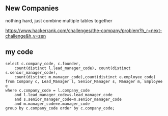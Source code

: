 ## New Companies

nothing hard, just combine multiple tables together

https://www.hackerrank.com/challenges/the-company/problem?h_r=next-challenge&h_v=zen

## my code
```mysql
select c.company_code, c.founder, 
    count(distinct l.lead_manager_code), count(distinct s.senior_manager_code), 
    count(distinct m.manager_code),count(distinct e.employee_code) 
from Company c, Lead_Manager l, Senior_Manager s, Manager m, Employee e 
where c.company_code = l.company_code 
    and l.lead_manager_code=s.lead_manager_code 
    and s.senior_manager_code=m.senior_manager_code 
    and m.manager_code=e.manager_code 
group by c.company_code order by c.company_code;
```
